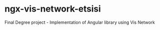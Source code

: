 # ngx-vis-network-etsisi
Final Degree project - Implementation of Angular library using Vis Network

